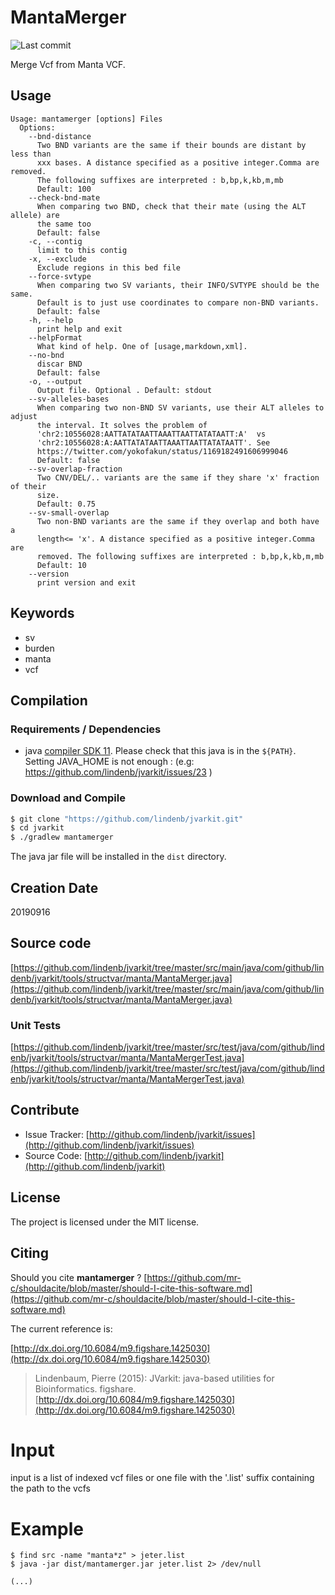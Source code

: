 # MantaMerger

![Last commit](https://img.shields.io/github/last-commit/lindenb/jvarkit.png)

Merge Vcf from Manta VCF.


## Usage

```
Usage: mantamerger [options] Files
  Options:
    --bnd-distance
      Two BND variants are the same if their bounds are distant by less than 
      xxx bases. A distance specified as a positive integer.Comma are removed. 
      The following suffixes are interpreted : b,bp,k,kb,m,mb
      Default: 100
    --check-bnd-mate
      When comparing two BND, check that their mate (using the ALT allele) are 
      the same too
      Default: false
    -c, --contig
      limit to this contig
    -x, --exclude
      Exclude regions in this bed file
    --force-svtype
      When comparing two SV variants, their INFO/SVTYPE should be the same. 
      Default is to just use coordinates to compare non-BND variants.
      Default: false
    -h, --help
      print help and exit
    --helpFormat
      What kind of help. One of [usage,markdown,xml].
    --no-bnd
      discar BND
      Default: false
    -o, --output
      Output file. Optional . Default: stdout
    --sv-alleles-bases
      When comparing two non-BND SV variants, use their ALT alleles to adjust 
      the interval. It solves the problem of  
      'chr2:10556028:AATTATATAATTAAATTAATTATATAATT:A'  vs 
      'chr2:10556028:A:AATTATATAATTAAATTAATTATATAATT'. See 
      https://twitter.com/yokofakun/status/1169182491606999046 
      Default: false
    --sv-overlap-fraction
      Two CNV/DEL/.. variants are the same if they share 'x' fraction of their 
      size. 
      Default: 0.75
    --sv-small-overlap
      Two non-BND variants are the same if they overlap and both have a 
      length<= 'x'. A distance specified as a positive integer.Comma are 
      removed. The following suffixes are interpreted : b,bp,k,kb,m,mb
      Default: 10
    --version
      print version and exit

```


## Keywords

 * sv
 * burden
 * manta
 * vcf


## Compilation

### Requirements / Dependencies

* java [compiler SDK 11](https://jdk.java.net/11/). Please check that this java is in the `${PATH}`. Setting JAVA_HOME is not enough : (e.g: https://github.com/lindenb/jvarkit/issues/23 )


### Download and Compile

```bash
$ git clone "https://github.com/lindenb/jvarkit.git"
$ cd jvarkit
$ ./gradlew mantamerger
```

The java jar file will be installed in the `dist` directory.


## Creation Date

20190916

## Source code 

[https://github.com/lindenb/jvarkit/tree/master/src/main/java/com/github/lindenb/jvarkit/tools/structvar/manta/MantaMerger.java](https://github.com/lindenb/jvarkit/tree/master/src/main/java/com/github/lindenb/jvarkit/tools/structvar/manta/MantaMerger.java)

### Unit Tests

[https://github.com/lindenb/jvarkit/tree/master/src/test/java/com/github/lindenb/jvarkit/tools/structvar/manta/MantaMergerTest.java](https://github.com/lindenb/jvarkit/tree/master/src/test/java/com/github/lindenb/jvarkit/tools/structvar/manta/MantaMergerTest.java)


## Contribute

- Issue Tracker: [http://github.com/lindenb/jvarkit/issues](http://github.com/lindenb/jvarkit/issues)
- Source Code: [http://github.com/lindenb/jvarkit](http://github.com/lindenb/jvarkit)

## License

The project is licensed under the MIT license.

## Citing

Should you cite **mantamerger** ? [https://github.com/mr-c/shouldacite/blob/master/should-I-cite-this-software.md](https://github.com/mr-c/shouldacite/blob/master/should-I-cite-this-software.md)

The current reference is:

[http://dx.doi.org/10.6084/m9.figshare.1425030](http://dx.doi.org/10.6084/m9.figshare.1425030)

> Lindenbaum, Pierre (2015): JVarkit: java-based utilities for Bioinformatics. figshare.
> [http://dx.doi.org/10.6084/m9.figshare.1425030](http://dx.doi.org/10.6084/m9.figshare.1425030)

 
 # Input
 
 input is a list of indexed vcf files or one file with the '.list' suffix containing the path to the vcfs
 
 
 # Example
 
 ```
 $ find src -name "manta*z" > jeter.list
 $ java -jar dist/mantamerger.jar jeter.list 2> /dev/null
 
 (...)
 
 
 
 ```

